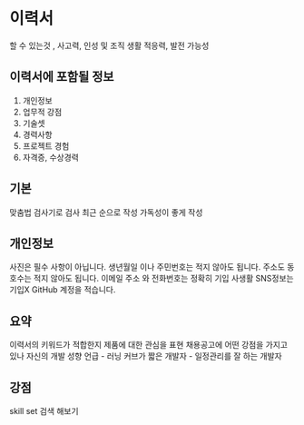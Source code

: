# 이력서 

할 수 있는것 , 사고력, 인성 및 조직 생활 적응력, 발전 가능성

## 이력서에 포함될 정보

1. 개인정보
1. 업무적 강점
1. 기술셋
1. 경력사항
1. 프로젝트 경험
1. 자격증, 수상경력


## 기본

맞춤법 검사기로 검사
최근 순으로 작성
가독성이 좋게 작성

## 개인정보

사진은 필수 사항이 아닙니다.
생년월일 이나 주민번호는 적지 않아도 됩니다.
주소도 동호수는 적지 않아도 됩니다.
이메일 주소 와 전화번호는 정확히 기입
사생활 SNS정보는 기입X
GitHub 계정을 적습니다.

## 요약

이력서의 키워드가 적합한지
제품에 대한 관심을 표현
채용공고에 어떤 강점을 가지고 있나
자신의 개발 성향 언급
    - 러닝 커브가 짧은 개발자
    - 일정관리를 잘 하는 개발자
    
## 강점

skill set 검색 해보기

